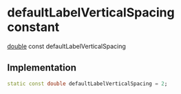 


# defaultLabelVerticalSpacing constant






[double](https://api.flutter.dev/flutter/dart-core/double-class.html) const defaultLabelVerticalSpacing
  







## Implementation

```dart
static const double defaultLabelVerticalSpacing = 2;


```







